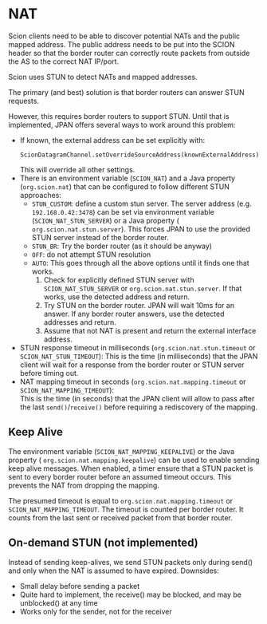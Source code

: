 # NAT

Scion clients need to be able to discover potential NATs and the public mapped address.
The public address needs to be put into the SCION header so that the border router can
correctly route packets from outside the AS to the correct NAT IP/port.

Scion uses STUN to detect NATs and mapped addresses.

The primary (and best) solution is that border routers can answer STUN requests.

However, this requires border routers to support STUN. Until that is implemented, JPAN offers
several ways to work around this problem:

- If known, the external address can be set explicitly with:
  ```
  ScionDatagramChannel.setOverrideSourceAddress(knownExternalAddress);
  ```
  This will override all other settings.
- There is an environment variable (`SCION_NAT`) and a Java property (`org.scion.nat`) that
  can be configured to follow different STUN approaches:
    - `STUN_CUSTOM`: define a custom stun server. The server address (e.g. `192.168.0.42:3478`) can
      be set via environment variable (`SCION_NAT_STUN_SERVER`) or a Java property (
      `org.scion.nat.stun.server`).
      This forces JPAN to use the provided STUN server instead of the border router.
    - `STUN_BR`: Try the border router (as it should be anyway)
    - `OFF`: do not attempt STUN resolution
    - `AUTO`: This goes through all the above options until it finds one that works.
        1. Check for explicitly defined STUN server with `SCION_NAT_STUN_SERVER` or
           `org.scion.nat.stun.server`. If that works, use the detected address and return.
        2. Try STUN on the border router. JPAN will wait 10ms for an answer. If any border router
           answers, use the detected addresses and return.
        3. Assume that not NAT is present and return the external interface address.
- STUN response timeout in milliseconds (`org.scion.nat.stun.timeout` or `SCION_NAT_STUN_TIMEOUT`):
  This is the time (in milliseconds) that the JPAN client will wait for a response from the
  border router or STUN server before timing out.
- NAT mapping timeout in seconds (`org.scion.nat.mapping.timeout` or `SCION_NAT_MAPPING_TIMEOUT`):  
  This is the time (in seconds) that the JPAN client will allow to pass after the last
  `send()`/`receive()` before requiring a rediscovery of the mapping.

## Keep Alive

The environment variable (`SCION_NAT_MAPPING_KEEPALIVE`) or the Java property (
`org.scion.nat.mapping.keepalive`) can be used to enable sending keep alive messages.
When enabled, a timer ensure that a STUN packet is sent to every border router
before an assumed timeout occurs. This prevents the NAT from dropping the mapping.

The presumed timeout is equal to `org.scion.nat.mapping.timeout` or `SCION_NAT_MAPPING_TIMEOUT`.
The timeout is counted per border router. It counts from the last sent or received packet from that
border router.

## On-demand STUN (not implemented)

Instead of sending keep-alives, we send STUN packets only during send() and only when the NAT is
assumed to have expired.
Downsides:

- Small delay before sending a packet
- Quite hard to implement, the receive() may be blocked, and may be unblocked() at any time
- Works only for the sender, not for the receiver
